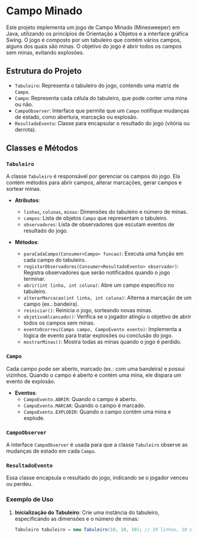 # Campo Minado

Este projeto implementa um jogo de Campo Minado (Minesweeper) em Java, utilizando os princípios de Orientação a Objetos e a interface gráfica Swing. O jogo é composto por um tabuleiro que contém vários campos, alguns dos quais são minas. O objetivo do jogo é abrir todos os campos sem minas, evitando explosões.

## Estrutura do Projeto

- `Tabuleiro`: Representa o tabuleiro do jogo, contendo uma matriz de `Campo`.
- `Campo`: Representa cada célula do tabuleiro, que pode conter uma mina ou não.
- `CampoObserver`: Interface que permite que um `Campo` notifique mudanças de estado, como abertura, marcação ou explosão.
- `ResultadoEvento`: Classe para encapsular o resultado do jogo (vitória ou derrota).

## Classes e Métodos

### `Tabuleiro`

A classe `Tabuleiro` é responsável por gerenciar os campos do jogo. Ela contém métodos para abrir campos, alterar marcações, gerar campos e sortear minas.

- **Atributos**:
  - `linhas`, `colunas`, `minas`: Dimensões do tabuleiro e número de minas.
  - `campos`: Lista de objetos `Campo` que representam o tabuleiro.
  - `observadores`: Lista de observadores que escutam eventos de resultado do jogo.

- **Métodos**:
  - `paraCadaCampo(Consumer<Campo> funcao)`: Executa uma função em cada campo do tabuleiro.
  - `registarObservadores(Consumer<ResultadoEvento> observador)`: Registra observadores que serão notificados quando o jogo terminar.
  - `abrir(int linha, int coluna)`: Abre um campo específico no tabuleiro.
  - `alterarMarcacao(int linha, int coluna)`: Alterna a marcação de um campo (ex.: bandeira).
  - `reiniciar()`: Reinicia o jogo, sorteando novas minas.
  - `objetivoAlcancado()`: Verifica se o jogador atingiu o objetivo de abrir todos os campos sem minas.
  - `eventoOcorreu(Campo campo, CampoEvento evento)`: Implementa a lógica de evento para tratar explosões ou conclusão do jogo.
  - `mostrarMinas()`: Mostra todas as minas quando o jogo é perdido.

### `Campo`

Cada campo pode ser aberto, marcado (ex.: com uma bandeira) e possui vizinhos. Quando o campo é aberto e contém uma mina, ele dispara um evento de explosão.

- **Eventos**:
  - `CampoEvento.ABRIR`: Quando o campo é aberto.
  - `CampoEvento.MARCAR`: Quando o campo é marcado.
  - `CampoEvento.EXPLODIR`: Quando o campo contém uma mina e explode.

### `CampoObserver`

A interface `CampoObserver` é usada para que a classe `Tabuleiro` observe as mudanças de estado em cada `Campo`.

### `ResultadoEvento`

Essa classe encapsula o resultado do jogo, indicando se o jogador venceu ou perdeu.

### Exemplo de Uso

1. **Inicialização do Tabuleiro**:
   Crie uma instância do tabuleiro, especificando as dimensões e o número de minas:

   ```java
   Tabuleiro tabuleiro = new Tabuleiro(10, 10, 10); // 10 linhas, 10 colunas, 10 minas
